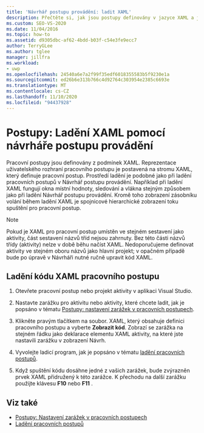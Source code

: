 ```yaml
---
title: 'Návrhář postupu provádění: ladit XAML'
description: Přečtěte si, jak jsou postupy definovány v jazyce XAML a jak ladit XAML pomocí Návrhář postupu provádění.
ms.custom: SEO-VS-2020
ms.date: 11/04/2016
ms.topic: how-to
ms.assetid: d9305dbc-af62-4bdd-b03f-c54e3fe9ecc7
author: TerryGLee
ms.author: tglee
manager: jillfra
ms.workload:
- uwp
ms.openlocfilehash: 24540a6e7a2f99f35edf6018355583b5f9230e1a
ms.sourcegitcommit: ed26b6e313b766c4d92764c303954e2385c6693e
ms.translationtype: MT
ms.contentlocale: cs-CZ
ms.lasthandoff: 11/10/2020
ms.locfileid: "94437928"
---
```

# <a name="how-to-debug-xaml-with-the-workflow-designer"></a>Postupy: Ladění XAML pomocí návrháře postupu provádění

Pracovní postupy jsou definovány z podmínek XAML. Reprezentace uživatelského rozhraní pracovního postupu je postavená na stromu XAML, který definuje pracovní postup. Prostředí ladění je podobné jako při ladění pracovních postupů v Návrhář postupu provádění. Například při ladění XAML fungují okna místní hodnoty, sledování a vlákna stejným způsobem jako při ladění Návrhář postupu provádění. Kromě toho zobrazení zásobníku volání během ladění XAML je spojnicové hierarchické zobrazení toku spuštění pro pracovní postup.

> [!NOTE]
> Pokud je XAML pro pracovní postup umístěn ve stejném sestavení jako aktivity, část sestavení názvů tříd nejsou zahrnuty. Bez této části názvů třídy (aktivity) nelze v době běhu načíst XAML. Nedoporučujeme definovat aktivity ve stejném oboru názvů jako hlavní projekt; v opačném případě bude po úpravě v Návrháři nutné ručně upravit kód XAML.

## <a name="to-debug-workflow-xaml"></a>Ladění kódu XAML pracovního postupu

1. Otevřete pracovní postup nebo projekt aktivity v aplikaci Visual Studio.

2. Nastavte zarážku pro aktivitu nebo aktivity, které chcete ladit, jak je popsáno v tématu [Postupy: nastavení zarážek v pracovních postupech](../workflow-designer/how-to-set-breakpoints-in-workflows.md).

3. Klikněte pravým tlačítkem na soubor. XAML, který obsahuje definici pracovního postupu a vyberte **Zobrazit kód**. Zobrazí se zarážka na stejném řádku jako deklarace elementu XAML aktivity, na které jste nastavili zarážku v zobrazení Návrh.

4. Vyvolejte ladicí program, jak je popsáno v tématu [ladění pracovních postupů](debugging-workflows-with-the-workflow-designer.md).

5. Když spuštění kódu dosáhne jedné z vašich zarážek, bude zvýrazněn prvek XAML přidružený k této zarážce. K přechodu na další zarážku použijte klávesu **F10** nebo **F11** .

## <a name="see-also"></a>Viz také

- [Postupy: Nastavení zarážek v pracovních postupech](../workflow-designer/how-to-set-breakpoints-in-workflows.md)
- [Ladění pracovních postupů](debugging-workflows-with-the-workflow-designer.md)
